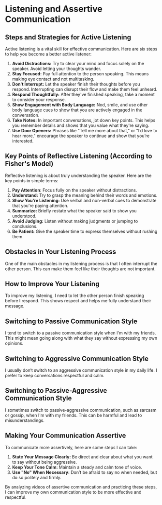 # Listening and Assertive Communication

## Steps and Strategies for Active Listening

Active listening is a vital skill for effective communication. Here are six steps to help you become a better active listener:

1. **Avoid Distractions:** Try to clear your mind and focus solely on the speaker. Avoid letting your thoughts wander.
2. **Stay Focused:** Pay full attention to the person speaking. This means making eye contact and not multitasking.
3. **Don't Interrupt:** Let the speaker finish their thoughts before you respond. Interrupting can disrupt their flow and make them feel unheard.
4. **Respond Thoughtfully:** After they've finished speaking, take a moment to consider your response.
5. **Show Engagement with Body Language:** Nod, smile, and use other body language cues to show that you are actively engaged in the conversation.
6. **Take Notes:** In important conversations, jot down key points. This helps you remember details and shows that you value what they're saying.
7. **Use Door Openers:** Phrases like "Tell me more about that," or "I’d love to hear more," encourage the speaker to continue and show that you’re interested.

## Key Points of Reflective Listening (According to Fisher's Model)

Reflective listening is about truly understanding the speaker. Here are the key points in simple terms:

1. **Pay Attention:** Focus fully on the speaker without distractions.
2. **Understand:** Try to grasp the meaning behind their words and emotions.
3. **Show You're Listening:** Use verbal and non-verbal cues to demonstrate that you're paying attention.
4. **Summarize:** Briefly restate what the speaker said to show you understood.
5. **Avoid Judging:** Listen without making judgments or jumping to conclusions.
6. **Be Patient:** Give the speaker time to express themselves without rushing them.

## Obstacles in Your Listening Process

One of the main obstacles in my listening process is that I often interrupt the other person. This can make them feel like their thoughts are not important.

## How to Improve Your Listening

To improve my listening, I need to let the other person finish speaking before I respond. This shows respect and helps me fully understand their message.

## Switching to Passive Communication Style

I tend to switch to a passive communication style when I'm with my friends. This might mean going along with what they say without expressing my own opinions.

## Switching to Aggressive Communication Style

I usually don’t switch to an aggressive communication style in my daily life. I prefer to keep conversations respectful and calm.

## Switching to Passive-Aggressive Communication Style

I sometimes switch to passive-aggressive communication, such as sarcasm or gossip, when I'm with my friends. This can be harmful and lead to misunderstandings.

## Making Your Communication Assertive

To communicate more assertively, here are some steps I can take:

1. **State Your Message Clearly:** Be direct and clear about what you want to say without being aggressive.
2. **Keep Your Tone Calm:** Maintain a steady and calm tone of voice.
3. **Use "No" When Necessary:** Don’t be afraid to say no when needed, but do so politely and firmly.

By analyzing videos of assertive communication and practicing these steps, I can improve my own communication style to be more effective and respectful.
